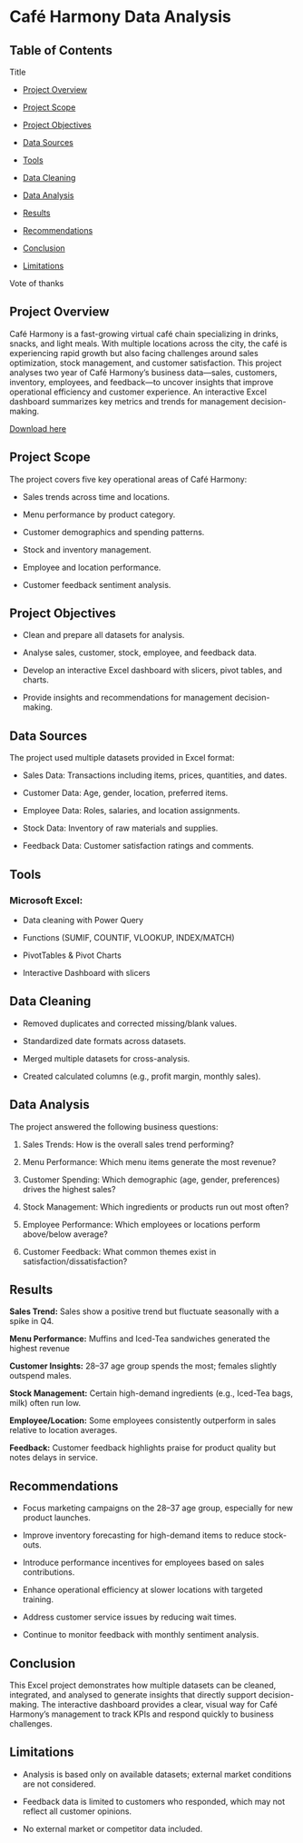 # Café Harmony Data Analysis
## **Table of Contents**

Title

- [Project Overview](#project-overview)

 - [Project Scope](#project-scope)

- [Project Objectives](#project-objectives)

- [Data Sources](#data-sources)

- [Tools](#tools)

- [Data Cleaning](#data-cleaning)

- [Data Analysis](#data-analysis)

- [Results](#results)

- [Recommendations](#recommendations)

- [Conclusion](#conclusion)

- [Limitations](#limitations)

Vote of thanks

## Project Overview

Café Harmony is a fast-growing virtual café chain specializing in drinks, snacks, and light meals. With multiple locations across the city, the café is experiencing rapid growth but also facing challenges around sales optimization, stock management, and customer satisfaction.
This project analyses two year of Café Harmony’s business data—sales, customers, inventory, employees, and feedback—to uncover insights that improve operational efficiency and customer experience.
An interactive Excel dashboard summarizes key metrics and trends for management decision-making.

[Download here](https://github.com/Yinka-ade99/Caf-_Harmony_Data_Analysis/blob/main/Cafe_Harmony_Capstone_Project%20-%20Copy.xlsx)
## Project Scope

The project covers five key operational areas of Café Harmony:

- Sales trends across time and locations.

-	Menu performance by product category.

- Customer demographics and spending patterns.

-	Stock and inventory management.

-	Employee and location performance.

-	Customer feedback sentiment analysis.

## Project Objectives

-	Clean and prepare all datasets for analysis.
  
-	Analyse sales, customer, stock, employee, and feedback data.
  
-	Develop an interactive Excel dashboard with slicers, pivot tables, and charts.
  
-	Provide insights and recommendations for management decision-making.

## Data Sources

The project used multiple datasets provided in Excel format:

-	Sales Data: Transactions including items, prices, quantities, and dates.
  
-	Customer Data: Age, gender, location, preferred items.
  
-	Employee Data: Roles, salaries, and location assignments.
-	Stock Data: Inventory of raw materials and supplies.
-	Feedback Data: Customer satisfaction ratings and comments.

## Tools

### Microsoft Excel:
-	Data cleaning with Power Query
  
-	Functions (SUMIF, COUNTIF, VLOOKUP, INDEX/MATCH)
  
-	PivotTables & Pivot Charts
  
-	Interactive Dashboard with slicers

## Data Cleaning

- Removed duplicates and corrected missing/blank values.
  
- Standardized date formats across datasets.
  
- Merged multiple datasets for cross-analysis.
  
- Created calculated columns (e.g., profit margin, monthly sales).

## Data Analysis

The project answered the following business questions:

1.	Sales Trends: How is the overall sales trend performing?

2.	Menu Performance: Which menu items generate the most revenue?

3.	Customer Spending: Which demographic (age, gender, preferences) drives the highest sales?

4.	Stock Management: Which ingredients or products run out most often?

5.	Employee Performance: Which employees or locations perform above/below average?

6.  Customer Feedback: What common themes exist in satisfaction/dissatisfaction?

## Results

**Sales Trend:** Sales show a positive trend but fluctuate seasonally with a spike in Q4.

**Menu Performance:** Muffins and Iced-Tea sandwiches generated the highest revenue 

**Customer Insights:** 28–37 age group spends the most; females slightly outspend males.

**Stock Management:** Certain high-demand ingredients (e.g., Iced-Tea bags, milk) often run low.

**Employee/Location:** Some employees consistently outperform in sales relative to location averages.

**Feedback:** Customer feedback highlights praise for product quality but notes delays in service.

## Recommendations

-	Focus marketing campaigns on the 28–37 age group, especially for new product launches.

-	Improve inventory forecasting for high-demand items to reduce stock-outs.

-	Introduce performance incentives for employees based on sales contributions.

-	Enhance operational efficiency at slower locations with targeted training.

- Address customer service issues by reducing wait times.

- Continue to monitor feedback with monthly sentiment analysis.

## Conclusion

This Excel project demonstrates how multiple datasets can be cleaned, integrated, and analysed to generate insights that directly support decision-making. The interactive dashboard provides a clear, visual way for Café Harmony’s management to track KPIs and respond quickly to business challenges.

## Limitations

- Analysis is based only on available datasets; external market conditions are not considered.
  
- Feedback data is limited to customers who responded, which may not reflect all customer opinions.
  
- No external market or competitor data included.



